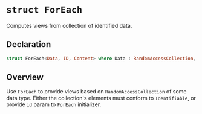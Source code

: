 # `struct ForEach`

Computes views from collection of identified data.

## Declaration

```swift
struct ForEach<Data, ID, Content> where Data : RandomAccessCollection, ID : Hashable
```

## Overview

Use `ForEach` to provide views based on `RandomAccessCollection` of some data type. Either the collection's elements must conform to `Identifiable`, or provide `id` param to `ForEach` initializer.
